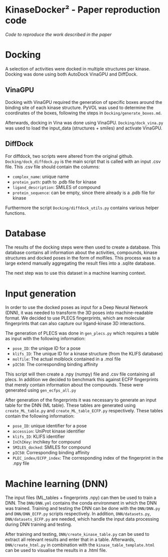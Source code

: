# KinaseDocker² - Paper reproduction code
*Code to reproduce the work described in the paper*

# Docking
A selection of activities were docked in multiple structures per kinase. Docking was done using both AutoDock VinaGPU and DiffDock.

## VinaGPU
Docking with VinaGPU required the generation of specific boxes around the binding site of each kinase structure. PyVOL was used to determine the coordinates of the boxes, following the steps in `Docking/generate_boxes.md`.

Afterwards, docking in Vina was done using VinaGPU. `Docking/dock_vina.py` was used to load the input_data (structures + smiles) and activate VinaGPU.

## DiffDock
For diffdock, two scripts were altered from the original github. `Docking/dock_diffdock.py` is the main script that is called with an input .csv file. This .csv file should contain the columns: 
- `complex_name`: unique name
- `protein_path`: path to .pdb file for kinase
- `ligand_description`: SMILES of compound
- `protein_sequence`: can be empty, since there already is a .pdb file for kinase

Furthermore the script `Docking/diffdock_utils.py` contains various helper functions.

# Database
The results of the docking steps were then used to create a database. This database contains all information about the activities, compounds, kinase structures and docked poses in the form of molfiles. This process was to a large extend manually aggregating the result files into a .sqlite database.

The next step was to use this dataset in a machine learning context.

# Input generation
In order to use the docked poses as input for a Deep Neural Network (DNN), it was needed to transform the 3D poses into machine-readable format. We decided to use PLECS fingerprints, which are molecular fingerprints that can also capture our ligand-kinase 3D interactions.

The generation of PLECS was done in `gen_plecs.py` which requires a table as input with the following information: 
- `pose_ID`: the unique ID for a pose
- `klifs_ID`: The unique ID for a kinase structure (from the KLIFS database)
- `molfile`: The actual molblock contained in a .mol file
- `pIC50`: The corresponding binding affinity

This script will then create a .npy (numpy) file and .csv file containing all plecs. In addition we decided to benchmark this against ECFP fingerprints that merely contain information about the compounds. These were generated using `gen_ecfps_all.py`

After generation of the fingerprints it was necessary to generate an input table for the DNN (ML table). These tables are generated using `create_ML_table.py` and `create_ML_table_ECFP.py` respectively. These tables contain the following information:
- `pose_ID`: unique identifier for a pose
- `accession`: UniProt kinase identifier
- `klifs_ID`: KLIFS identifier
- `InChIKey`: inchikey for compound
- `SMILES_docked`: SMILES for compound
- `pIC50`: Corresponding binding affinity
- `PLEC_index/ECFP_index`: The corresponding index of the fingerprint in the .npy file

# Machine learning (DNN)
The input files (ML_tables + fingerprints .npy) can then be used to train a DNN. The `DNN/DNN.yml` contains the conda environment in which the DNN was trained. Training and testing the DNN can be done with the `DNN/DNN.py` and `DNN/DNN_ECFP.py` scripts respectively. In addition, `DNN/datasets.py`, `DNN/datasets_ECFP.py` are needed, which handle the input data processing during DNN training and testing.

After training and testing, `DNN/create_kinase_table.py` can be used to extract all relevant results and enter that in a table. Afterwards, `DNN/create_html.py` in combination with the `kinase_table_template.html` can be used to visualise the results in a .html file.

